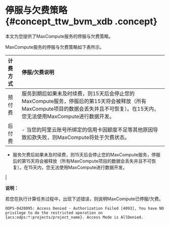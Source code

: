 # 停服与欠费策略 {#concept_ttw_bvm_xdb .concept}

本文为您提供了MaxCompute服务的停服与欠费策略。

MaxCompute服务的停服与欠费策略如下表所示。

|计费方式|停服/欠费说明|
|:---|:------|
|预付费|服务到期后如果未及时续费，则15天后会停止您的MaxCompute服务，停服后的第15天将会被释放（所有MaxCompute项目的数据会丢失并且不可恢复）。在15天内，您无法使用MaxCompute进行数据开发。|
|后付费| -   当您的阿里云账号所绑定的信用卡因额度不足等其他原因导致扣款失败，则MaxCompute将处于欠费状态。
-   服务欠费后如果未及时续费，则15天后会停止您的MaxCompute服务，停服后的第15天将会被释放（所有MaxCompute项目的数据会丢失并且不可恢复）。在15天内，您无法使用MaxCompute进行数据开发。

 |

**说明：** 

若您在执行计算任务过程中，出现下述错误，则说明MaxCompute已停服/欠费。

```
ODPS-0420095: Access Denied - Authorization Failed [4093], You have NO privilege to do the restricted operation on {acs:odps:*:projects/project_name}. Access Mode is AllDenied.
```

